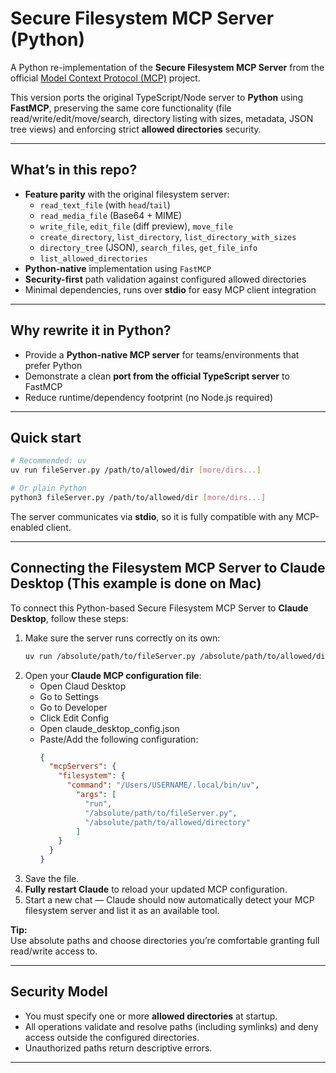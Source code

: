 # Secure Filesystem MCP Server (Python)

A Python re-implementation of the **Secure Filesystem MCP Server** from the official
[Model Context Protocol (MCP)](https://github.com/modelcontextprotocol) project.

This version ports the original TypeScript/Node server to **Python** using **FastMCP**,
preserving the same core functionality (file read/write/edit/move/search, directory listing
with sizes, metadata, JSON tree views) and enforcing strict **allowed directories** security.

---

## What’s in this repo?

- **Feature parity** with the original filesystem server:
  - `read_text_file` (with `head`/`tail`)
  - `read_media_file` (Base64 + MIME)
  - `write_file`, `edit_file` (diff preview), `move_file`
  - `create_directory`, `list_directory`, `list_directory_with_sizes`
  - `directory_tree` (JSON), `search_files`, `get_file_info`
  - `list_allowed_directories`
- **Python-native** implementation using `FastMCP`
- **Security-first** path validation against configured allowed directories
- Minimal dependencies, runs over **stdio** for easy MCP client integration

---

## Why rewrite it in Python?

- Provide a **Python-native MCP server** for teams/environments that prefer Python
- Demonstrate a clean **port from the official TypeScript server** to FastMCP
- Reduce runtime/dependency footprint (no Node.js required)

---

## Quick start

```bash
# Recommended: uv
uv run fileServer.py /path/to/allowed/dir [more/dirs...]

# Or plain Python
python3 fileServer.py /path/to/allowed/dir [more/dirs...]
```


The server communicates via **stdio**, so it is fully compatible with any MCP-enabled client.

---

## Connecting the Filesystem MCP Server to Claude Desktop (This example is done on Mac)

To connect this Python-based Secure Filesystem MCP Server to **Claude Desktop**, follow these steps:

1. Make sure the server runs correctly on its own:  
   ```bash
   uv run /absolute/path/to/fileServer.py /absolute/path/to/allowed/directory
   ```
2. Open your **Claude MCP configuration file**:
   - Open Claud Desktop
   - Go to Settings
   - Go to Developer
   - Click Edit Config
   - Open claude_desktop_config.json
   - Paste/Add the following configuration:
     ```json
     {
       "mcpServers": {
         "filesystem": {
           "command": "/Users/USERNAME/.local/bin/uv",
             "args": [
               "run",
               "/absolute/path/to/fileServer.py",
               "/absolute/path/to/allowed/directory"
             ]
         }
       }
     }
     ```
4. Save the file.
5. **Fully restart Claude** to reload your updated MCP configuration.
6. Start a new chat — Claude should now automatically detect your MCP filesystem server and list it as an available tool.

**Tip:**  
Use absolute paths and choose directories you’re comfortable granting full read/write access to.

---


## Security Model

- You must specify one or more **allowed directories** at startup.  
- All operations validate and resolve paths (including symlinks) and deny access outside the configured directories.  
- Unauthorized paths return descriptive errors.   

---
